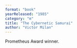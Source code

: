 ```yaml
---
format: "book"
yearReleased: "1985"
category: "m"
title: "The Cybernetic Samurai"
author: "Victor Milan"
---
```

 Prometheus Award winner.